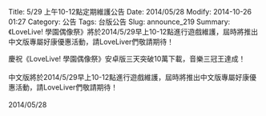 Title: 5/29 上午10-12點定期維護公告
Date: 2014/05/28
Modify: 2014-10-26 01:27
Category: 公告
Tags: 台版公告
Slug: announce_219
Summary: 《LoveLive! 學園偶像祭》將於2014/5/29早上10-12點進行遊戲維護，屆時將推出中文版專屬好康優惠活動，請LoveLiver們敬請期待！

<div class="content_news">
<div class="note">
        		慶祝《LoveLive! 學園偶像祭》安卓版三天突破10萬下載，音樂三冠王達成！<br /><br />
中文版將於2014/5/29早上10-12點進行遊戲維護，屆時將推出中文版專屬好康優惠活動，請LoveLiver們敬請期待！<br />
<br />
		2014/05/28
		         
</div>
</div>
